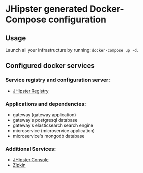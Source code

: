 # JHipster generated Docker-Compose configuration

## Usage

Launch all your infrastructure by running: `docker-compose up -d`.

## Configured docker services

### Service registry and configuration server:
- [JHipster Registry](http://localhost:8761)

### Applications and dependencies:
- gateway (gateway application)
- gateway's postgresql database
- gateway's elasticsearch search engine
- microservice (microservice application)
- microservice's mongodb database

### Additional Services:

- [JHipster Console](http://localhost:5601)
- [Zipkin](http://localhost:9411)
